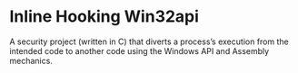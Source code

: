 # Inline Hooking Win32api

A security project (written in C) that diverts a process’s execution from the intended code to another code using the Windows API and Assembly mechanics.
